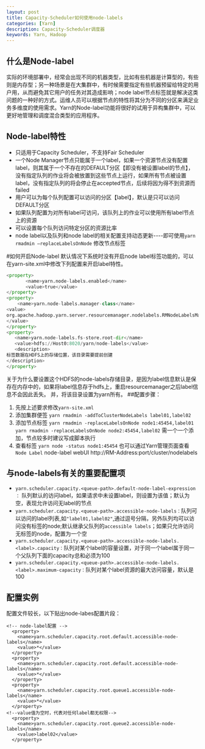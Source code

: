 ```yaml
---
layout: post
title: Capacity-Scheduler如何使用node-labels
categories: [Yarn]
description: Capacity-Scheduler调度器
keywords: Yarn, Hadoop
---
```


## 什么是Node-label
实际的环境部署中，经常会出现不同的机器类型，比如有些机器是计算型的，有些则是内存型；另一种场景是在大集群中，有时候需要指定有些机器预留给特定的用户用，从而避免其它用户的任务对其造成影响；node label节点标签就是解决这类问题的一种好的方式。运维人员可以根据节点的特性将其分为不同的分区来满足业务多维度的使用需求。Yarn的Node-label功能将很好的试用于异构集群中，可以更好地管理和调度混合类型的应用程序。
## Node-label特性
 - 只适用于Capacity Scheduler，不支持Fair Scheduler
 - 一个Node Manager节点只能属于一个label，如果一个资源节点没有配置label，则其属于一个不存在的DEFAULT分区【即没有被设置label的节点】，没有指定队列的作业将会被放置到这些节点上运行，如果所有节点被设置label，没有指定队列的将会停止在accepted节点，后续将因为得不到资源而failed
- 用户可以为每个队列配置可以访问的分区【label】，默认是只可以访问DEFAULT分区
- 如果队列配置为对所有label可访问，该队列上的作业可以使用所有label节点上的资源
- 可以设置每个队列访问特定分区的资源比率
- node label以及队列和node label的相关配置支持动态更新----即可使用`yarn rmadmin –replaceLabelsOnNode` 修改节点标签

#如何开启Node-label
默认情况下系统时没有开启node label标签功能的，可以在yarn-site.xml中修改下列配置来开启label特性。
```python
<property>
       <name>yarn.node-labels.enabled</name>
       <value>true</value>
</property>
<property>
    <name>yarn.node-labels.manager-class</name>
<value>
org.apache.hadoop.yarn.server.resourcemanager.nodelabels.RMNodeLabelsManager
</value>
</property>
<property>
   <name>yarn.node-labels.fs-store.root-dir</name>
   <value>hdfs://Host0:8020/yarn/node-labels</value>
   <description>
标签数据在HDFS上的存储位置，该目录需要提前创建
</description>
</property>
```
   关于为什么要设置这个HDFS的node-labels存储目录，是因为label信息默认是保存在内存中的，如果将label信息存于hdfs上，重启resourcemanager之后label信息不会因此丢失。
并，将该目录设置为yarn所有。
##配置步骤：
1. 先按上述要求修改`yarn-site.xml`
2. 添加集群便签
`yarn rmadmin -addToClusterNodeLabels label01,label02`
3.	添加节点标签
`yarn rmadmin -replaceLabelsOnNode node1:45454,label01`
`yarn rmadmin -replaceLabelsOnNode node2:45454,label02`
需一个一个添加，节点较多时建议写成脚本执行
4.	查看标签
`yarn node -status node1:45454`
也可以通过Yarn管理页面查看`Node Label`
node-label webUI
http://RM-Address:port/cluster/nodelabels

## 与node-labels有关的重要配置项
- `yarn.scheduler.capacity.<queue-path>.default-node-label-expression ：` 队列默认的访问label，如果请求中未设置label，则设置为该值；默认为空，表现允许访问无label的节点
- `yarn.scheduler.capacity.<queue-path>.accessible-node-labels：`队列可以访问的label列表,如`"label01,label02"`,通过逗号分隔，另外队列均可以访问没有标签的node;默认继承父队列的`accessible labels`；如果只允许访问无标签的node，配置为一个空
-	`yarn.scheduler.capacity.<queue-path>.accessible-node-labels.<label>.capacity：`队列对某个label的容量设置，对于同一个label属于同一个父队列下面的capacity总和必须为100
-	`yarn.scheduler.capacity.<queue-path>.accessible-node-labels.<label>.maximum-capacity：`队列对某个label资源的最大访问容量，默认是100

## 配置实例

配置文件较长，以下贴出node-labes配置片段：
```vim
<!-- node-label配置 -->
  <property>
    <name>yarn.scheduler.capacity.root.default.accessible-node-labels</name>
    <value>*</value>
  </property>
  <property>
    <name>yarn.scheduler.capacity.root.default.accessible-node-labels</name>
    <value>*</value>
  </property>
  <property>
    <name>yarn.scheduler.capacity.root.queue1.accessible-node-labels</name>
    <value>*</value>
  </property>
<!--value值为空时，代表对任何label都无权限-->
  <property>
    <name>yarn.scheduler.capacity.root.queue2.accessible-node-labels</name>
    <value>label02</value>
  </property>
```

